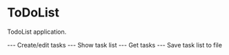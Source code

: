 # ToDoList

TodoList application.

--- Create/edit tasks
--- Show task list
--- Get tasks
--- Save task list to file

